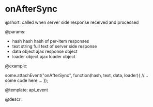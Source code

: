 onAfterSync
=============

@short: called when server side response received and processed
	

@params:
- hash		hash		hash of per-item responses
- text		string		full text of server side response
- data		object		ajax response object
- loader	object		ajax loader object


@example: 
	
some.attachEvent("onAfterSync", function(hash, text, data, loader){
    //... some code here ... 
});

@template:	api_event


	
@descr:


